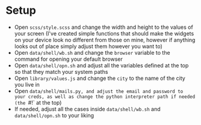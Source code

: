 # Setup

- Open `scss/style.scss` and change the width and height to the values of your screen (I've created simple functions that should make the widgets on your device look no different from those on mine, however if anything looks out of place simply adjust them however you want to)
- Open `data/shell/wb.sh` and change the `browser` variable to the command for opening your default browser
- Open `data/shell/opn.sh` and adjust all the variables defined at the top so that they match your system paths
- Open `library/values.js` and change the `city` to the name of the city you live in
- Open `data/shell/mails.py, and adjust the email and password to your creds, as well as change the python interpreter path if needed (the `#!` at the top)
- If needed, adjust all the cases inside `data/shell/wb.sh` and `data/shell/opn.sh` to your liking
